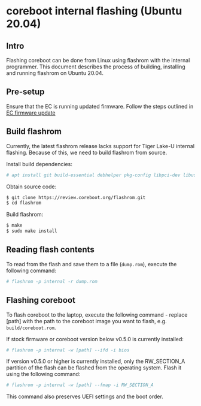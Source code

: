 # coreboot internal flashing (Ubuntu 20.04)

## Intro

Flashing coreboot can be done from Linux using flashrom with the internal
programmer. This document describes the process of building, installing and
running flashrom on Ubuntu 20.04.

## Pre-setup

Ensure that the EC is running updated firmware. Follow the steps outlined in
[EC firmware update](../ec_update)

## Build flashrom

Currently, the latest flashrom release lacks support for Tiger Lake-U internal
flashing. Because of this, we need to build flashrom from source.

Install build dependencies:

```bash
# apt install git build-essential debhelper pkg-config libpci-dev libusb-1.0-0-dev libftdi1-dev meson
```

Obtain source code:

```bash
$ git clone https://review.coreboot.org/flashrom.git
$ cd flashrom
```

Build flashrom:

```bash
$ make
$ sudo make install
```

## Reading flash contents

To read from the flash and save them to a file (`dump.rom`), execute the
following command:

```bash
# flashrom -p internal -r dump.rom
```

## Flashing coreboot

To flash coreboot to the laptop, execute the following command - replace [path]
with the path to the coreboot image you want to flash, e.g. `build/coreboot.rom`.

If stock firmware or coreboot version below v0.5.0 is currently installed:

```bash
# flashrom -p internal -w [path] --ifd -i bios
```

If version v0.5.0 or higher is currently installed, only the RW_SECTION_A
partition of the flash can be flashed from the operating system. Flash it using
the following command:

```bash
# flashrom -p internal -w [path] --fmap -i RW_SECTION_A
```

This command also preserves UEFI settings and the boot order.
